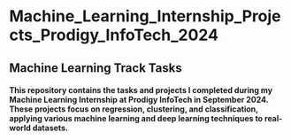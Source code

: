 # Machine_Learning_Internship_Projects_Prodigy_InfoTech_2024

## Machine Learning Track Tasks
#### This repository contains the tasks and projects I completed during my Machine Learning Internship at Prodigy InfoTech in September 2024. These projects focus on regression, clustering, and classification, applying various machine learning and deep learning techniques to real-world datasets.
